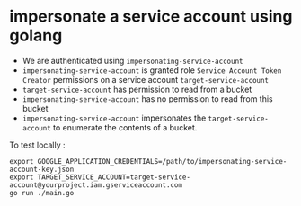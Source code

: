 
# impersonate a service account using golang

- We are authenticated using `impersonating-service-account` 
- `impersonating-service-account` is granted role `Service Account Token Creator` permissions on a service account `target-service-account`
- `target-service-account` has permission to read from a bucket 
- `impersonating-service-account` has no  permission to read from this bucket
- `impersonating-service-account` impersonates the `target-service-account` to enumerate the contents of a bucket.

To test locally :

```
export GOOGLE_APPLICATION_CREDENTIALS=/path/to/impersonating-service-account-key.json 
export TARGET_SERVICE_ACCOUNT=target-service-account@yourproject.iam.gserviceaccount.com 
go run ./main.go
```